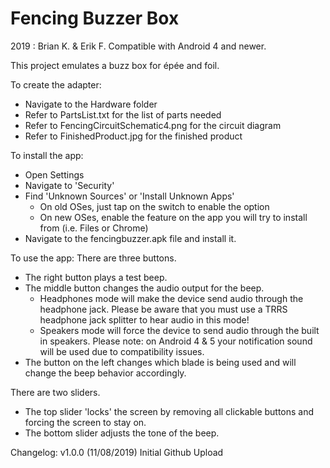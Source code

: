 # Fencing Buzzer Box
2019 : Brian K. & Erik F.
Compatible with Android 4 and newer.

This project emulates a buzz box for épée and foil. 

To create the adapter:
 - Navigate to the Hardware folder
 - Refer to PartsList.txt for the list of parts needed
 - Refer to FencingCircuitSchematic4.png for the circuit diagram
 - Refer to FinishedProduct.jpg for the finished product

To install the app:
 - Open Settings
 - Navigate to 'Security'
 - Find 'Unknown Sources' or 'Install Unknown Apps'
   * On old OSes, just tap on the switch to enable the option
   * On new OSes, enable the feature on the app you will try to install from (i.e. Files or Chrome)
 - Navigate to the fencingbuzzer.apk file and install it.

To use the app:
There are three buttons. 
 - The right button plays a test beep.
 - The middle button changes the audio output for the beep. 
    * Headphones mode will make the device send audio through the headphone jack. Please be aware that you must use a TRRS headphone jack splitter to hear audio in this mode!
    * Speakers mode will force the device to send audio through the built in speakers. Please note: on Android 4 & 5 your notification sound will be used due to compatibility issues.
 - The button on the left changes which blade is being used and will change the beep behavior accordingly.

There are two sliders.
 - The top slider 'locks' the screen by removing all clickable buttons and forcing the screen to stay on.
 - The bottom slider adjusts the tone of the beep.


Changelog:
v1.0.0 (11/08/2019)
Initial Github Upload
